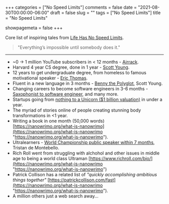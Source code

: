 +++
categories = ["No Speed Limits"]
comments = false
date = "2021-08-30T00:00:00-06:00"
draft = false
slug = ""
tags = ["No Speed Limits"]
title = "No Speed Limits"

showpagemeta = false
+++

Core list of inspiring tales from [Life Has No Speed Limits](/life-has-no-speed-limits).

> "Everything’s impossible until somebody does it."

---

* \~0 → 1 million YouTube subscribers in < 12 months - [Airrack](https://www.youtube.com/c/airrack/about).
* Harvard 4 year CS degree, done in 1 year - [Scott Young](https://www.scotthyoung.com/blog/).
* 12 years to get undergraduate degree, from homeless to famous motivational speaker - [Eric Thomas](https://en.wikipedia.org/wiki/Eric_Thomas_(motivational_speaker)).
* Fluent in a new language in 3 months - [Benny the Polyglot](https://www.fluentin3months.com/), Scott Young.
* Changing careers to become software engineers in 3-6 months - [Saxophonist to software engineer](https://www.buildyourtalentstack.co/podcast/episode/b1acd63c/97-saxophonist-to-software-developer-learning-playlist-that-launched-a-new-career-feat-dan-gelok), and many more.
* Startups going from [nothing to a Unicorn ($1 billion valuation)](https://officechai.com/startups/fastest-unicorn-startups/) in under a year.
* The myriad of stories online of people creating stunning body transformations in <1 year.
* Writing a book in one month (50,000 words) [https://nanowrimo.org/what-is-nanowrimo](https://nanowrimo.org/what-is-nanowrimo "https://nanowrimo.org/what-is-nanowrimo").
* Ultralearners - [World Championship public speaker within 7 months](https://www.scotthyoung.com/blog/2019/07/29/conquering-public-speaking-from-zero-experience-to-world-championships-in-seven-months/), Tristan de Montebello.
* Rich Roll went from struggling with alchohol and other issues in middle age to being a world class Ultraman [https://www.richroll.com/bio/](https://nanowrimo.org/what-is-nanowrimo "https://nanowrimo.org/what-is-nanowrimo")
* Patrick Collison has a related list of _"quickly accomplishing ambitious things together"_ [https://patrickcollison.com/fast](https://nanowrimo.org/what-is-nanowrimo "https://nanowrimo.org/what-is-nanowrimo").
* A million others just a web search away...
